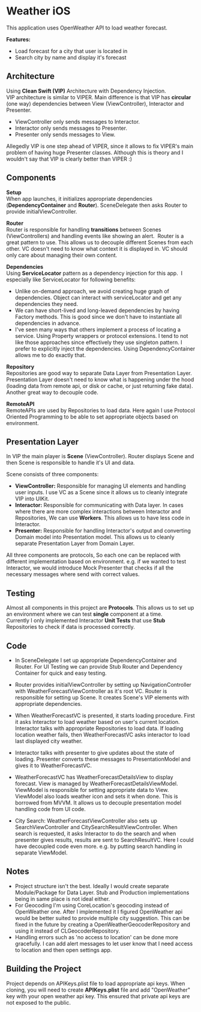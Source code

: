 # Weather iOS

This application uses OpenWeather API to load weather forecast.

**Features:**
- Load forecast for a city that user is located in
- Search city by name and display it's forecast


## Architecture

Using **Clean Swift (VIP)** Architecture with Dependency Injection.  
VIP architecture is similar to VIPER. Main difference is that VIP has **circular** (one way) dependencies between View (ViewController), Interactor and Presenter.  
- ViewController only sends messages to Interactor. 
- Interactor only sends messages to Presenter. 
- Presenter only sends messages to View.

Allegedly VIP is one step ahead of VIPER, since it allows to fix VIPER's main problem of having huge Presenter classes.  Although this is theory and I wouldn't say that VIP is clearly better than VIPER :)


## Components

**Setup**  
When app launches, it initializes appropriate dependencies (**DependencyContainer** and **Router**). SceneDelegate then asks Router to provide initialViewController.

**Router**  
Router is responsible for handling **transitions** between Scenes (ViewControllers) and handling events like showing an alert.  Router is a great pattern to use. This allows us to decouple different Scenes from each other. VC doesn't need to know what context it is displayed in. VC should only care about managing their own content.


**Dependencies**  
Using **ServiceLocator** pattern as a dependency injection for this app.  I especially like ServiceLocator for following benefits:
- Unlike on-demand approach, we avoid creating huge graph of dependencies. Object can interact with serviceLocator and get any dependencies they need.
- We can have short-lived and long-leaved dependencies by having Factory methods. This is good since we don't have to instantiate all dependencies in advance.
- I've seen many ways that others implement a process of locating a service. Using Property wrappers or protocol extensions. I tend to not like those approaches since effectively they use singleton pattern. I prefer to explicitly inject the dependencies. Using DependencyContainer allows me to do exactly that.

**Repository**  
Repositories are good way to separate Data Layer from Presentation Layer. Presentation Layer doesn't need to know what is happening under the hood (loading data from remote api, or disk or cache, or just returning fake data). Another great way to decouple code.


**RemoteAPI**  
RemoteAPIs are used by Repositories to load data. Here again I use Protocol Oriented Programming to be able to set appropriate objects based on environment.


## Presentation Layer

In VIP the main player is **Scene** (ViewController). Router displays Scene and then Scene is responsible to handle it's UI and data.

Scene consists of three components:

- **ViewController:** Responsible for managing UI elements and handling user inputs. I use VC as a Scene since it allows us to cleanly integrate VIP into UIKit.
- **Interactor:** Responsible for communicating with Data layer. In cases where there are more complex interactions between Interactor and Repositories, We can use **Workers**. This allows us to have less code in Interactor.
- **Presenter:** Responsible for handling Interactor's output and converting Domain model into Presentation model. This allows us to cleanly separate Presentation Layer from Domain Layer.

All three components are protocols, So each one can be replaced with different implementation based on environment. e.g. if we wanted to test Interactor, we would introduce Mock Presenter that checks if all the necessary messages where send with correct values.


## Testing

Almost all components in this project are **Protocols**. This allows us to set up an environment where we can test **single** component at a time.  
Currently I only implemented Interactor **Unit Tests** that use **Stub** Repositories to check if data is processed correctly.


## Code

- In SceneDelegate I set up appropriate DependencyContainer and Router. 
For UI Testing we can provide Stub Router and Dependency Container for quick and easy testing.
- Router provides initialViewController by setting up NavigationController with WeatherForecastViewController as it's root VC.
Router is responsible for setting up Scene. It creates Scene's VIP elements with appropriate dependencies.

- When WeatherForecastVC is presented, it starts loading procedure. 
First it asks Interactor to load weather based on user's current location. Interactor talks with appropriate Repositories to load data. 
If loading location weather fails, then WeatherForecastVC asks interactor to load last displayed city weather. 
- Interactor talks with presenter to give updates about the state of loading. Presenter converts these messages to PresentationModel and gives it to WeatherForecastVC.
- WeatherForecastVC has WeatherForecastDetailsView to display forecast. View is managed by WeatherForecastDetailsViewModel. 
ViewModel is responsible for setting appropriate data to View. ViewModel also loads weather icon and sets it when done. 
This is borrowed from MVVM. It allows us to decouple presentation model handling code from UI code.

- City Search: WeatherForecastViewController also sets up SearchViewController and CitySearchResultViewController. When search is requested, it asks Interactor to do the search and when presenter gives results, 
 results are sent to SearchResultVC. Here I could have decoupled code even more. e.g. by putting search handling in separate ViewModel.


## Notes
- Project structure isn't the best. Ideally I would create separate Module/Package for Data Layer. Stub and Production implementations being in same place is not ideal either.
- For Geocoding I'm using CoreLocation's geocoding instead of OpenWeather one. After I implemented it I figured OpenWeather api would be better suited to provide multiple city suggestion. 
This can be fixed in the future by creating a OpenWeatherGeocoderRepository and using it instead of CLGeocoderRepository.
- Handling errors such as 'no access to location' can be done more gracefully. I can add alert messages to let user know that I need access to location and then open settings app.

## Building the Project

Project depends on APIKeys.plist file to load appropriate api keys.
When cloning, you will need to create **APIKeys.plist** file and add "OpenWeather" key with your open weather api key.
This ensured that private api keys are not exposed to the public.
